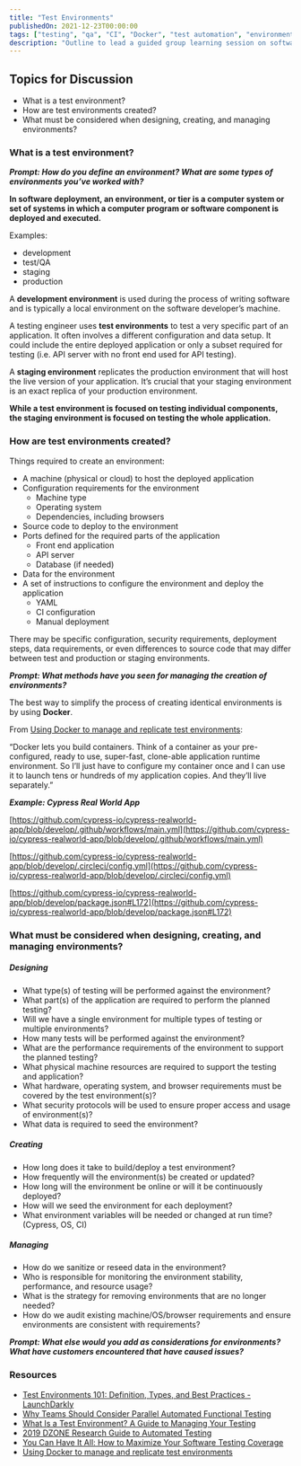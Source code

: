 ```yaml
---
title: "Test Environments"
publishedOn: 2021-12-23T00:00:00
tags: ["testing", "qa", "CI", "Docker", "test automation", "environments", "topic"]
description: "Outline to lead a guided group learning session on software test environments."
---
```


## Topics for Discussion

* What is a test environment?
* How are test environments created?
* What must be considered when designing, creating, and managing environments?

### What is a test environment?

**_Prompt: How do you define an environment? What are some types of environments you’ve worked with?_**

**In software deployment, an environment, or tier is a computer system or set of systems in which a computer program or software component is deployed and executed.**

Examples:
* development
* test/QA
* staging
* production

A **development environment** is used during the process of writing software and is typically a local environment on the software developer’s machine.

A testing engineer uses **test environments** to test a very specific part of an application. It often involves a different configuration and data setup. It could include the entire deployed application or only a subset required for testing (i.e. API server with no front end used for API testing).

A **staging environment** replicates the production environment that will host the live version of your application. It’s crucial that your staging environment is an exact replica of your production environment.

**While a test environment is focused on testing individual components, the staging environment is focused on testing the whole application.**

### How are test environments created?

Things required to create an environment:

* A machine (physical or cloud) to host the deployed application
* Configuration requirements for the environment
    * Machine type
    * Operating system
    * Dependencies, including browsers
* Source code to deploy to the environment
* Ports defined for the required parts of the application
    * Front end application
    * API server
    * Database (if needed)
* Data for the environment
* A set of instructions to configure the environment and deploy the application
    * YAML 
    * CI configuration
    * Manual deployment

There may be specific configuration, security requirements, deployment steps, data requirements, or even differences to source code that may differ between test and production or staging environments. 

**_Prompt: What methods have you seen for managing the creation of environments?_**

The best way to simplify the process of creating identical environments is by using **Docker**.

From [Using Docker to manage and replicate test environments](https://testcollab.com/blog/using-docker-to-manage-and-replicate-test-environments/):

“Docker lets you build containers. Think of a container as your pre-configured, ready to use, super-fast, clone-able application runtime environment. So I’ll just have to configure my container once and I can use it to launch tens or hundreds of my application copies. And they’ll live separately.”

**_Example: Cypress Real World App_**

[https://github.com/cypress-io/cypress-realworld-app/blob/develop/.github/workflows/main.yml](https://github.com/cypress-io/cypress-realworld-app/blob/develop/.github/workflows/main.yml)

[https://github.com/cypress-io/cypress-realworld-app/blob/develop/.circleci/config.yml](https://github.com/cypress-io/cypress-realworld-app/blob/develop/.circleci/config.yml)

[https://github.com/cypress-io/cypress-realworld-app/blob/develop/package.json#L172](https://github.com/cypress-io/cypress-realworld-app/blob/develop/package.json#L172)

### What must be considered when designing, creating, and managing environments?

##### Designing

* What type(s) of testing will be performed against the environment?
* What part(s) of the application are required to perform the planned testing?
* Will we have a single environment for multiple types of testing or multiple environments?
* How many tests will be performed against the environment?
* What are the performance requirements of the environment to support the planned testing?
* What physical machine resources are required to support the testing and application?
* What hardware, operating system, and browser requirements must be covered by the test environment(s)?
* What security protocols will be used to ensure proper access and usage of environment(s)?
* What data is required to seed the environment?

##### Creating

* How long does it take to build/deploy a test environment?
* How frequently will the environment(s) be created or updated?
* How long will the environment be online or will it be continuously deployed?
* How will we seed the environment for each deployment?
* What environment variables will be needed or changed at run time? (Cypress, OS, CI)

##### Managing

* How do we sanitize or reseed data in the environment?
* Who is responsible for monitoring the environment stability, performance, and resource usage?
* What is the strategy for removing environments that are no longer needed?
* How do we audit existing machine/OS/browser requirements and ensure environments are consistent with requirements?

**_Prompt: What else would you add as considerations for environments? What have customers encountered that have caused issues?_**

### Resources

* [Test Environments 101: Definition, Types, and Best Practices - LaunchDarkly](https://launchdarkly.com/blog/test-environments-101-definition-types-and-best/)
* [Why Teams Should Consider Parallel Automated Functional Testing](https://saucelabs.com/resources/articles/why-teams-should-consider-parallel-automated-functional-testing)
* [What Is a Test Environment? A Guide to Managing Your Testing](https://www.testim.io/blog/test-environment-guide/)
* [2019 DZONE Research Guide to Automated Testing](https://drive.google.com/file/d/1w3TVDFTVwDsZ3ITuF5XlH-Yclcix71TH/view?usp=sharing)
* [You Can Have It All: How to Maximize Your Software Testing Coverage](https://saucelabs.com/resources/articles/you-can-have-it-all-how-to-maximize-your-software-testing-coverage)
* [Using Docker to manage and replicate test environments](https://testcollab.com/blog/using-docker-to-manage-and-replicate-test-environments/)